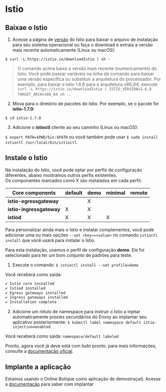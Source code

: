 # Istio

## Baixae o Istio

1.  Acesse a página de [versão](https://github.com/istio/istio/releases/tag/1.7.0) do Istio para baixar o arquivo de instalação para seu sistema operacional ou faça o download e extraia a versão mais recente automaticamente (Linux ou macOS):

`$ curl -L https://istio.io/downloadIstio | sh -`

> O comando acima baixa a versão mais recente (numericamente) do Istio. Você pode passar variáveis ​​na linha de comando para baixar uma versão específica ou substituir a arquitetura do processador. Por exemplo, para baixar o Istio 1.6.8 para a arquitetura x86_64, execute `curl -L https://istio.io/downloadIstio | ISTIO_VERSION=1.6.8 TARGET_ARCH=x86_64 sh -`.
2. Mova para o diretório de pacotes do Istio. Por exemplo, se o pacote for **istio-1.7.0**:

`$ cd istio-1.7.0`

3. Adicione o **istioctl** cliente ao seu caminho (Linux ou macOS):

`$ export PATH=$PWD/bin:$PATH` ou você também pode usar `$ sudo install istioctl /usr/local/bin/istioctl`.

## Instale o Istio
Na instalação do Istio, você pode optar por perfis de configuração diferentes, abaixo mostramos outros perfis existentes.  
Os componentes marcados como X são instalados em cada perfil:

| **Core components** | default | demo | minimal | remote |
| ------ | ------ | ------ | ------ | ------ |
| **istio-egressgateway** |   | X |  |  | 
| **istio-ingressgateway** | X | X |  |  |
| **istiod** | X | X | X |  | 

Para personalizar ainda mais o Istio e instalar complementos, você pode adicionar uma ou mais opções `--set <key>=<value>` no comando `istioctl install` que você usará para instalar o Istio.  


Para esta instalação, usamos o perfil de configuração **demo**. Ele foi selecionado para ter um bom conjunto de padrões para teste.  

1. Execute o comando: 
`$ istioctl install --set profile=demo`

Você receberá como saida: 
```bash
✔ Istio core installed
✔ Istiod installed
✔ Egress gateways installed
✔ Ingress gateways installed
✔ Installation complete
```
2. Adicione um rótulo de namespace para instruir o Istio a injetar automaticamente proxies secundários do Envoy ao implantar seu aplicativo posteriormente:
`$ kubectl label namespace default istio-injection=enabled`

Você receberá como saida: 
`namespace/default labeled`

Pronto, agora você já deve está com tudo pronto.
para mais informações, consulte a [documentação oficial](https://istio.io/latest/docs/setup/getting-started/).

## Implante a aplicação 

Estamos usando o Online Botique como aplicação de demostraçaõ. Acesse a [documentação](docs/OnlineBoutique.md) para saber com implantar